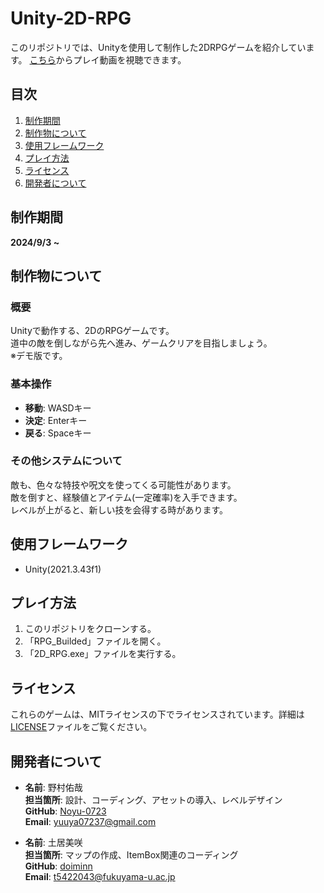 # Unity-2D-RPG

このリポジトリでは、Unityを使用して制作した2DRPGゲームを紹介しています。
[こちら](https://drive.google.com/file/d/11lrIqBaID6GYumtQGNKdag7E_oHNGQ8n/view?usp=drive_link)からプレイ動画を視聴できます。

## 目次
1. [制作期間](#制作期間)
2. [制作物について](#制作物について)
3. [使用フレームワーク](#使用フレームワーク)
4. [プレイ方法](#プレイ方法)
5. [ライセンス](#ライセンス)
6. [開発者について](#開発者について)

## 制作期間
**2024/9/3 ~**

## 制作物について
### 概要
Unityで動作する、2DのRPGゲームです。  
道中の敵を倒しながら先へ進み、ゲームクリアを目指しましょう。  
※デモ版です。

### 基本操作
- **移動**: WASDキー
- **決定**: Enterキー
- **戻る**: Spaceキー

### その他システムについて
敵も、色々な特技や呪文を使ってくる可能性があります。  
敵を倒すと、経験値とアイテム(一定確率)を入手できます。  
レベルが上がると、新しい技を会得する時があります。

## 使用フレームワーク
- Unity(2021.3.43f1)

## プレイ方法
1. このリポジトリをクローンする。
2. 「RPG_Builded」ファイルを開く。
3. 「2D_RPG.exe」ファイルを実行する。

## ライセンス
これらのゲームは、MITライセンスの下でライセンスされています。詳細は[LICENSE](LICENSE)ファイルをご覧ください。

## 開発者について
- **名前**: 野村佑哉  
  **担当箇所**: 設計、コーディング、アセットの導入、レベルデザイン  
  **GitHub**: [Noyu-0723](https://github.com/Noyu-0723)  
  **Email**: yuuya07237@gmail.com

- **名前**: 土居美咲  
  **担当箇所**: マップの作成、ItemBox関連のコーディング  
  **GitHub**: [doiminn](https://github.com/doiminn)  
  **Email**: t5422043@fukuyama-u.ac.jp
